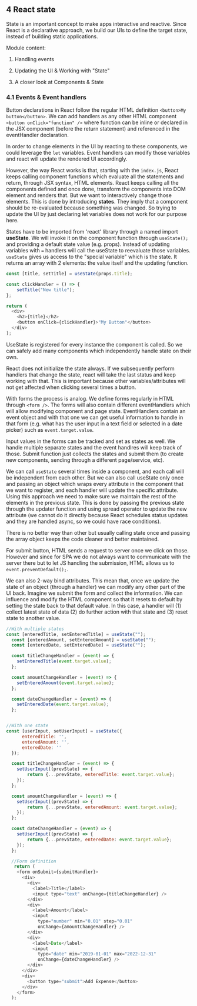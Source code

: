 ## 4 React state

State is an important concept to make apps interactive and reactive. Since React is a declarative approach, we build our UIs to define the target state, instead of building static applications.

Module content:

1. Handling events

1. Updating the UI & Working with "State"

1. A closer look at Components & State


### 4.1 Events & Event handlers

Button declarations in React follow the regular HTML definition ```<button>My button</button>```. We can add handlers as any other HTML component  ```<button onClick="function" />``` where function can be inline or declared in the JSX component (before the return statement) and referenced in the eventHandler declaration.

In order to change elements in the UI by reacting to these components, we could leverage the ```let``` variables. Event handlers can modify those variables and react will update the rendered UI accordingly.

However, the way React works is that, starting with the ```index.js```, React keeps calling component functions which evaluate all the statements and return, through JSX syntax, HTML elements. React keeps calling all the components defined and once done, transform the components into DOM element and renders that. But we want to interactively change those elements. This is done by introducing **states**. They imply that a component should be re-evaluated because something was changed. So trying to update the UI by just declaring let variables does not work for our purpose here.

States have to be imported from 'react' library through a named import **useState**. We will invoke it on the component function through ```useState();``` and providing a default state value (e.g. props). Instead of updating variables with ```=``` handlers will call the useState to reevaluate those variables. ```useState``` gives us access to the "special variable" which is the state. It returns an array with 2 elements: the value itself and the updating function.

```js
const [title, setTitle] = useState(props.title);

const clickHandler = () => {
    setTitle("New title");
};

return (
  <div>
    <h2>{title}</h2>
    <button onClick={clickHandler}>"My Button"</button>
  </div>  
);
```

UseState is registered for every instance the component is called. So we can safely add many components which independently handle state on their own.

React does not initialize the state always. If we subsequently perform handlers that change the state, react will take the last status and keep working with that. This is important because other variables/attributes will not get affected when clicking several times a button.


With forms the process is analog. We define forms regularly in HTML through ```<form />```. The forms will also contain different eventHandlers which will allow modifying component and page state. EventHandlers contain an event object and with that one we can get useful information to handle in that form (e.g. what has the user input in a text field or selected in a date picker) such as ```event.target.value```.

Input values in the forms can be tracked and set as states as well. We handle multiple separate states and the event handlres will keep track of those. Submit function just collects the states and submit them (to create new components, sending through a different page/service, etc). 

We can call ```useState``` several times inside a component, and each call will be independent from each other. But we can also call useState only once and passing an object which wraps every attribute in the component that we want to register, and each handler will update the specific attribute. Using this approach we need to make sure we maintain the rest of the elements in the previous state. This is done by passing the previous state through the updater function and using spread operator to update the new attribute (we cannot do it directly because React schedules status updates and they are handled async, so we could have race conditions).

There is no better way than other but usually calling state once and passing the array object keeps the code cleaner and better maintained.

For submit button, HTML sends a request to server once we click on those. However and since for SPA we do not always want to communicate with the server there but to let JS handling the submission, HTML allows us to ```event.preventDefault();```.

We can also 2-way bind attributes. This mean that, once we update the state of an object (through a handler) we can modify any other part of the UI back. Imagine we submit the form and collect the information. We can influence and modify the HTML component so that it resets to default by setting the state back to that default value. In this case, a handler will (1) collect latest state of data (2) do further action with that state and (3) reset state to another value.

```js
//With multiple states
const [enteredTitle, setEnteredTitle] = useState("");
  const [enteredAmount, setEnteredAmount] = useState("");
  const [enteredDate, setEnteredDate] = useState("");

  const titleChangeHandler = (event) => {
    setEnteredTitle(event.target.value);
  };

  const amountChangeHandler = (event) => {
    setEnteredAmount(event.target.value);
  };

  const dateChangeHandler = (event) => {
    setEnteredDate(event.target.value);
  };


//With one state
const [userInput, setUserInput] = useState({
      enteredTitle: '',
      enteredAmount: '',
      enteredDate: ''
  });

  const titleChangeHandler = (event) => {
    setUserInput((prevState) => {
        return {...prevState, enteredTitle: event.target.value};
    });    
  };

  const amountChangeHandler = (event) => {
    setUserInput((prevState) => {
        return {...prevState, enteredAmount: event.target.value};
    });    
  };

  const dateChangeHandler = (event) => {
    setUserInput((prevState) => {
        return {...prevState, enteredDate: event.target.value};
    });    
  };

  //Form definition
   return (
    <form onSubmit={submitHandler}>
      <div>
        <div>
          <label>Title</label>
          <input type="text" onChange={titleChangeHandler} />
        </div>
        <div>
          <label>Amount</label>
          <input
            type="number" min="0.01" step="0.01"
            onChange={amountChangeHandler} />
        </div>
        <div>
          <label>Date</label>
          <input
            type="date" min="2019-01-01" max="2022-12-31"
            onChange={dateChangeHandler} />
        </div>
      </div>
      <div>
        <button type="submit">Add Expense</button>
      </div>
    </form>
  );
```